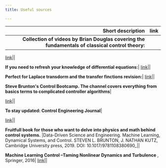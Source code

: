 ```yaml
---
title: Useful sources

---
```


|Short description|link|
|----------:|------|
__Collection of videos by Brian Douglas covering the fundamentals of classical control theory:__|


[link](https://www.youtube.com/playlist?list=PLUMWjy5jgHK3j74Z5Tq6Tso1fSfVWZC8L)||


__If you need to refresh your knowledge of differential equations:__|
[link](https://www.khanacademy.org/math/differential-equations#second-order-differential-equations)||


__Perfect for Laplace transdorm and the transfer finctions revision:__|
[link](https://www.youtube.com/watch?v=0mnTByVKqLM)||


__Steve Brunton's Control Bootcamp. The channel covers everything from basics terms to complicated controller algorithms__|

[link](https://www.youtube.com/watch?v=Pi7l8mMjYVE&list=PLMrJAkhIeNNR20Mz-VpzgfQs5zrYi085m)||


__To stay updated:  Control Engineering Journal__|

[link](https://www.controleng.com/)||



__Fruitfull book for those who want to delve into physics and math behind control systems.__ 
|Data-Driven Science and Engineering. Machine Learning, Dynamical Systems, and Control. STEVEN L. BRUNTON, J. NATHAN KUTZ,
Cambridge University press, 2019. DOI: 10.1017/9781108380690_||

<!--The main scope of the book is stated in a precise manner by the authors: "This book is about the growing intersection of data-driven methods, applied optimization, and the classical fields of engineering mathematics and mathematical physics."
Pay attention to Part II, chapter 6: Neural Networks and Deep Learning; and Part III Dynamics and Control. Additionaly, on the first pages (13p in my version) you can appreciate list of most common Optimization Techniques, Equations, Symbols, and Acronyms in ingineering, which is handy for averyone new to the field and struggling with some advanced papers.-->

__Machine Learning Control –Taming Nonlinear Dynamics and Turbulence__ , Springer, 2016|
[link](https://faculty.washington.edu/sbrunton/mlcbook/CH00_FRONT.pdf)||
